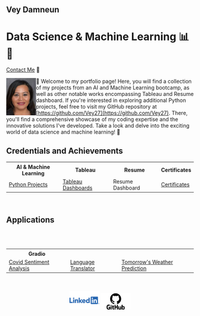 ## Vey Damneun
# Data Science & Machine Learning 📊🤖
[Contact Me](https://www.cognitoforms.com/CodeFarms1/CONTACTME) 💬

<div style="position: relative;">
  <img src="./assets/vey5.JPG" alt="Vey Damneun" width="80" height="100" align="left">
</div>

👋 Welcome to my portfolio page! Here, you will find a collection of my projects from an AI and Machine Learning bootcamp, as well as other notable works encompassing Tableau and Resume dashboard. If you're interested in exploring additional Python projects, feel free to visit my GitHub repository at [https://github.com/Vey27](https://github.com/Vey27). There, you'll find a comprehensive showcase of my coding expertise and the innovative solutions I've developed. Take a look and delve into the exciting world of data science and machine learning! 🚀
<br>

<body>
       <h2>Credentials and Achievements</h2>
  <div class="container">
    <table>
      <tr>
        <th>AI & Machine Learning</th>
        <th>Tableau</th>
        <th>Resume</th>
        <th>Certificates</th>
      </tr>
      <tr>
        <td><a href="https://www.datascienceportfol.io/Vey">Python Projects</a></td>
        <td><a href="https://public.tableau.com/app/profile/vey.damneun5377">Tableau Dashboards</a></td>
        <td>Resume Dashboard</td>
        <td><a href="https://1drv.ms/p/s!AoRrTjl22F1v1nbIsL1s_0MZsimT?e=H1DgwS">Certificates</a></td>
      </tr>
    </table>
  </div>
<br>
   <tr>
      <H2>
     Applications
  </h2>
      <div class="container">
    <table>
      <tr>
        <th>Gradio </th>
      </tr>
      <tr>
      <td><a href="https://veyvey-covidsentiment.hf.space">Covid Sentiment Analysis</a></td><br>
      <td><a href="https://veyvey-test.hf.space">Language Translator</a></td><br>
      <td><a href="https://veyvey-predict-weather.hf.space">Tomorrow's Weather Prediction</a></td>
      </tr>
    </table>
  </div>
</body>
<br>
<br>
<div align="center">
  <a href="linkedin.com/in/vey-d-20b27a119" style="text-decoration: none;">
    <img src="./assets/Logo-Linkedin.png" alt="LinkedIn" width="80">
  </a>
 
  
  <a href="https://github.com/Vey27" style="text-decoration: none;">
    <img src="./assets/GitHub-Logo.png" alt="GitHub" width="80">
  </a>
  
  </div>


